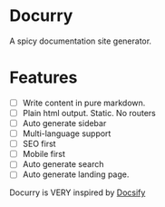 # Docurry

A spicy documentation site generator.

# Features

- [ ] Write content in pure markdown.
- [ ] Plain html output. Static. No routers
- [ ] Auto generate sidebar
- [ ] Multi-language support
- [ ] SEO first
- [ ] Mobile first
- [ ] Auto generate search
- [ ] Auto generate landing page.

Docurry is VERY inspired by [Docsify](https://github.com/docsifyjs/)
